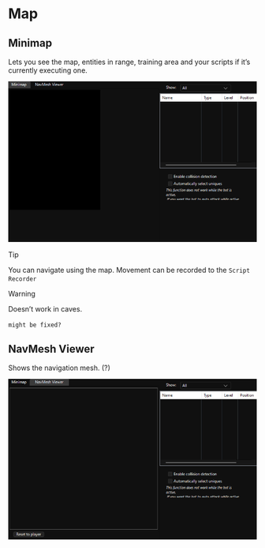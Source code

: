 # Map

## Minimap

Lets you see the map, entities in range, training area and your scripts if it’s currently executing one.

![Tab-Map_Minimap](assets/13-Map_Minimap.png)

> [!TIP]
> You can navigate using the map. Movement can be recorded to the `Script Recorder`

> [!WARNING]
> Doesn’t work in caves.
>
> `might be fixed?`

## NavMesh Viewer

Shows the navigation mesh. (?)

![Tab-Map_NavMesh-Viewer](assets/13-Map_NavMesh-Viewer.png)
